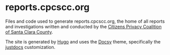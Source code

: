 # reports.cpcscc.org

Files and code used to generate reports.cpcscc.org, the home of all reports and investigations written and conducted by the [Citizens Privacy Coalition of Santa Clara County](https://www.cpcscc.org/).

The site is generated by [Hugo](https://gohugo.io) and uses the [Docsy](https://docsy.dev) theme, specifically the [justdocs](https://github.com/LisaFC/justdocs) customization.

